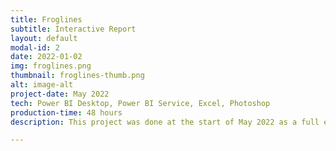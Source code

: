 ```yaml
---
title: Froglines
subtitle: Interactive Report
layout: default
modal-id: 2
date: 2022-01-02
img: froglines.png
thumbnail: froglines-thumb.png
alt: image-alt
project-date: May 2022
tech: Power BI Desktop, Power BI Service, Excel, Photoshop
production-time: 48 hours
description: This project was done at the start of May 2022 as a full end-to-end portfolio project. The data came from an excel dataset on kaggle.com. The data was then accessed, cleaned, and modeled in Power BI. I created a story of a non-existant e-commerce company called Froglines that delivers workwide. The visualization was designed to respond to a need for a year-to-date report that would be used during monthly sales meetings, analyzing the available data from a variety of angles. The report was made, then published to Power BI Service and finally published to the web for non-authenticated viewing<br><br><strong><a href="http://bit.ly/3Xcpiwx" target="_blank">CLICK HERE TO SEE THE REPORT</a></strong>

---
```

